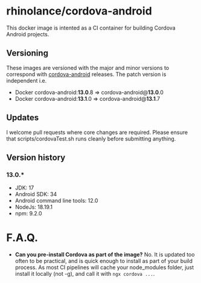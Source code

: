 # rhinolance/cordova-android
This docker image is intented as a CI container for building Cordova Android projects.

## Versioning
These images are versioned with the major and minor versions to correspond with [cordova-android](https://github.com/apache/cordova-android) releases.  The patch version is independent
i.e. 
- Docker cordova-android:**13.0**.8 => cordova-android@**13.0**.0
- Docker cordova-android:**13.1**.0 => cordova-android@**13.1**.7

## Updates
I welcome pull requests where core changes are required.  Please ensure that 
scripts/cordovaTest.sh runs cleanly before submitting anything.

## Version history
### 13.0.*

- JDK: 17
- Android SDK: 34
- Android command line tools: 12.0
- NodeJs: 18.19.1
- npm: 9.2.0

# F.A.Q.
- **Can you pre-install Cordova as part of the image?**  No.  It is updated too
often to be practical, and is quick enough to install as part of your build 
process.  As most CI pipelines will cache your node_modules folder, just install 
it locally (not -g), and call it with `ngx cordova ...`.